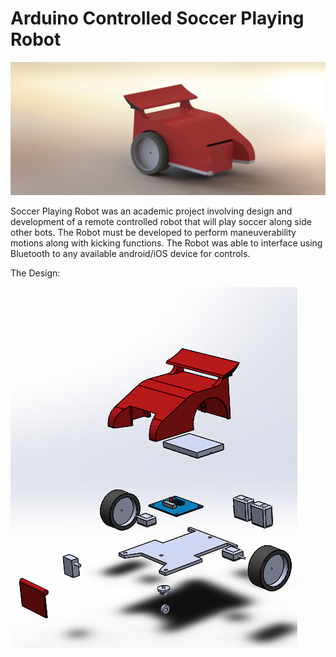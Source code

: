 # Arduino Controlled Soccer Playing Robot

![Bot](https://github.com/ameyarsalvi/soccer_robot/blob/master/Final.JPG)

Soccer Playing Robot was an academic project involving design and development of a remote controlled robot that will play soccer along side other bots. The Robot must be developed to perform maneuverability motions along with kicking functions. The Robot was able to interface using Bluetooth to any available android/iOS device for controls.

The Design:

![Exploded](https://github.com/ameyarsalvi/soccer_robot/blob/master/Exploded.jpg)
